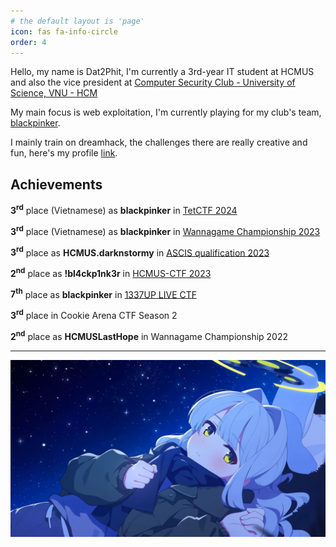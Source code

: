 ```yaml
---
# the default layout is 'page'
icon: fas fa-info-circle
order: 4
---
```


Hello, my name is Dat2Phit, I'm currently a 3rd-year IT student at HCMUS and also the vice president at [Computer Security Club - University of Science, VNU - HCM](https://www.facebook.com/hcmus.compsec.club)

My main focus is web exploitation, I'm currently playing for my club's team, [blackpinker](https://ctftime.org/team/155048).

I mainly train on dreamhack, the challenges there are really creative and fun, here's my profile [link](https://dreamhack.io/users/30626).

## Achievements

**3<sup>rd</sup>** place (Vietnamese) as **blackpinker** in [TetCTF 2024](https://ctftime.org/event/2212)

**3<sup>rd</sup>** place (Vietnamese) as **blackpinker** in [Wannagame Championship 2023](https://ctftime.org/event/2146)

**3<sup>rd</sup>** place as **HCMUS.darknstormy** in [ASCIS qualification 2023](https://ascis.vnisa.org.vn/en/)

**2<sup>nd</sup>** place as **!bl4ckp1nk3r** in [HCMUS-CTF 2023](https://ctftime.org/ctf/902)

**7<sup>th</sup>** place as **blackpinker** in [1337UP LIVE CTF](https://ctftime.org/event/2134)

**3<sup>rd</sup>** place in Cookie Arena CTF Season 2

**2<sup>nd</sup>** place as **HCMUSLastHope** in Wannagame Championship 2022

---
![banner](/assets/img/misc/banner4.jpeg)
